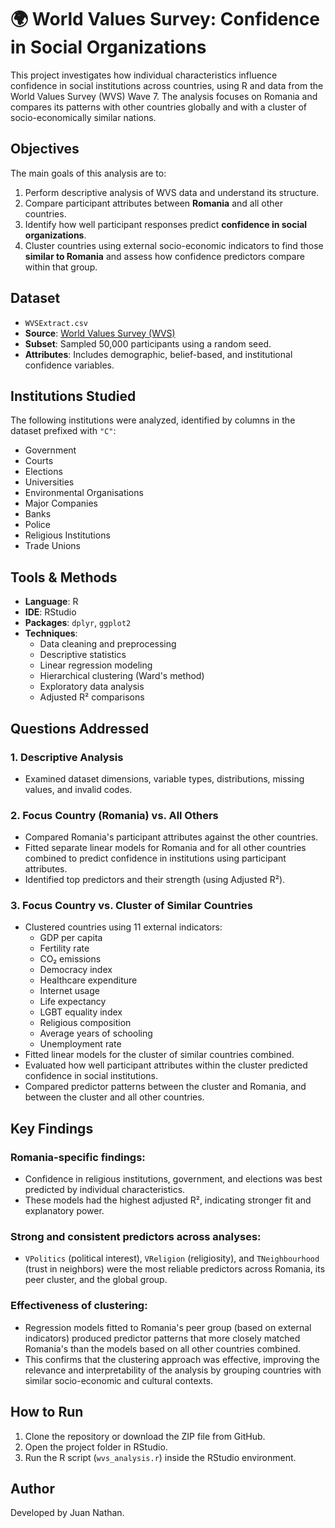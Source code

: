# 🌍 World Values Survey: Confidence in Social Organizations

This project investigates how individual characteristics influence confidence in social institutions across countries, using R and data from the World Values Survey (WVS) Wave 7. The analysis focuses on Romania and compares its patterns with other countries globally and with a cluster of socio-economically similar nations.

## Objectives

The main goals of this analysis are to:

1. Perform descriptive analysis of WVS data and understand its structure.
2. Compare participant attributes between **Romania** and all other countries.
3. Identify how well participant responses predict **confidence in social organizations**.
4. Cluster countries using external socio-economic indicators to find those **similar to Romania** and assess how confidence predictors compare within that group.

## Dataset

- `WVSExtract.csv`
- **Source**: [World Values Survey (WVS)](https://www.worldvaluessurvey.org/WVSDocumentationWV7.jsp)
- **Subset**: Sampled 50,000 participants using a random seed.
- **Attributes**: Includes demographic, belief-based, and institutional confidence variables.

## Institutions Studied

The following institutions were analyzed, identified by columns in the dataset prefixed with `"C"`:

- Government
- Courts
- Elections
- Universities
- Environmental Organisations
- Major Companies
- Banks
- Police
- Religious Institutions
- Trade Unions

## Tools & Methods

- **Language**: R
- **IDE**: RStudio
- **Packages**: `dplyr`, `ggplot2`
- **Techniques**:
  - Data cleaning and preprocessing
  - Descriptive statistics
  - Linear regression modeling
  - Hierarchical clustering (Ward's method)
  - Exploratory data analysis
  - Adjusted R² comparisons

## Questions Addressed

### 1. Descriptive Analysis  
- Examined dataset dimensions, variable types, distributions, missing values, and invalid codes.

### 2. Focus Country (Romania) vs. All Others  
- Compared Romania's participant attributes against the other countries.
- Fitted separate linear models for Romania and for all other countries combined to predict confidence in institutions using participant attributes.
- Identified top predictors and their strength (using Adjusted R²).

### 3. Focus Country vs. Cluster of Similar Countries  
- Clustered countries using 11 external indicators:
  - GDP per capita
  - Fertility rate
  - CO₂ emissions
  - Democracy index
  - Healthcare expenditure
  - Internet usage
  - Life expectancy
  - LGBT equality index
  - Religious composition
  - Average years of schooling
  - Unemployment rate
- Fitted linear models for the cluster of similar countries combined.
- Evaluated how well participant attributes within the cluster predicted confidence in social institutions.
- Compared predictor patterns between the cluster and Romania, and between the cluster and all other countries.

## Key Findings

### Romania-specific findings:
- Confidence in religious institutions, government, and elections was best predicted by individual characteristics.
- These models had the highest adjusted R², indicating stronger fit and explanatory power.

### Strong and consistent predictors across analyses:
- `VPolitics` (political interest), `VReligion` (religiosity), and `TNeighbourhood` (trust in neighbors) were the most reliable predictors across Romania, its peer cluster, and the global group.

### Effectiveness of clustering:
- Regression models fitted to Romania's peer group (based on external indicators) produced predictor patterns that more closely matched Romania's than the models based on all other countries combined.
- This confirms that the clustering approach was effective, improving the relevance and interpretability of the analysis by grouping countries with similar socio-economic and cultural contexts.

## How to Run

1. Clone the repository or download the ZIP file from GitHub.
2. Open the project folder in RStudio.
3. Run the R script (`wvs_analysis.r`) inside the RStudio environment.

## Author

Developed by Juan Nathan.

